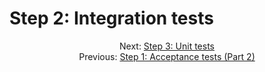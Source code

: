 # Step 2: Integration tests


<div align="center">
  <div>
    Next: <a href="./07-step-3-unit-tests.md">Step 3: Unit tests</a>
  </div>
  <div>
    Previous: <a href="./05-step-1-acceptance-tests-part-2.md">Step 1: Acceptance tests (Part 2)</a>
  </div>
</div>
